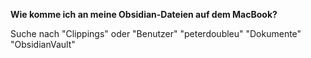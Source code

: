 **Wie komme ich an meine Obsidian-Dateien auf dem MacBook?**

Suche nach "Clippings" oder "Benutzer" "peterdoubleu" "Dokumente" "ObsidianVault"